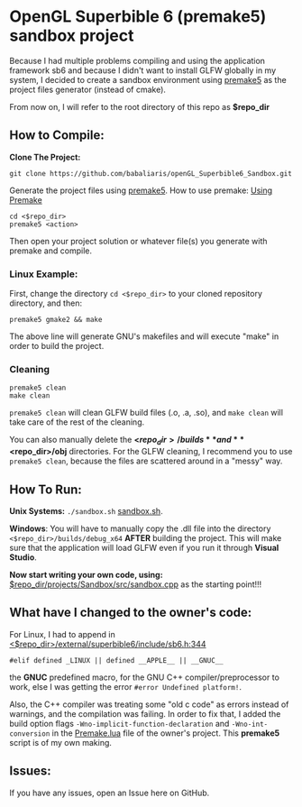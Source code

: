 # OpenGL Superbible 6 (premake5) sandbox project

Because I had multiple problems compiling and using the application framework sb6 and because I didn't
want to install GLFW globally in my system, I decided to create a sandbox environment using 
[premake5](https://premake.github.io/) as the project files generator (instead of cmake).

From now on, I will refer to the root directory of this repo as **$repo_dir**

## How to Compile:

**Clone The Project:**
```
git clone https://github.com/babaliaris/openGL_Superbible6_Sandbox.git
```

Generate the project files using [premake5](https://premake.github.io/). How to use premake: [Using Premake](https://premake.github.io/docs/Using-Premake/) 
```
cd <$repo_dir>
premake5 <action>
```
Then open your project solution or whatever file(s) you generate with premake and compile.

### Linux Example:
First, change the directory `cd <$repo_dir>` to your cloned repository directory, and then:

```
premake5 gmake2 && make
```

The above line will generate GNU's makefiles and will execute "make" in order to build the project.

### Cleaning
```
premake5 clean
make clean
```

`premake5 clean` will clean GLFW build files (.o, .a, .so), and `make clean` will take care of the rest of the cleaning.

You can also manually delete the **<$repo_dir>/builds** and **<$repo_dir>/obj** directories. For the GLFW cleaning, I 
recommend you to use `premake5 clean`, because the files are scattered around in a "messy" way.

## How To Run:
**Unix Systems:** `./sandbox.sh` [sandbox.sh](https://github.com/babaliaris/openGL_Superbible6_Sandbox/blob/dev/sandbox.sh).

**Windows**:  You will have to manually copy the .dll file into the directory `<$repo_dir>/builds/debug_x64` __AFTER__ building the project.
This will make sure that the application will load GLFW even if you run it through **Visual Studio**.

**Now start writing your own code, using:** [$repo_dir/projects/Sandbox/src/sandbox.cpp](https://github.com/babaliaris/openGL_Superbible6_Sandbox/blob/dev/projects/Sandbox/src/sandbox.cpp) as the starting point!!!

## What have I changed to the owner's code:
For Linux, I had to append in [<$repo_dir>/external/superbible6/include/sb6.h:344](https://github.com/babaliaris/openGL_Superbible6_Sandbox/blob/9dbc4093c5f72cefeae4dd86b9e141541bd0ddb0/external/superbible6/include/sb6.h#L344) 
```
#elif defined _LINUX || defined __APPLE__ || __GNUC__
```
the **GNUC** predefined macro, for the GNU C++ compiler/preprocessor to work, else I was getting
the error `#error Undefined platform!`.

Also, the C++ compiler was treating some "old c code" as errors instead of warnings, and the compilation was failing.
In order to fix that, I added the build option flags `-Wno-implicit-function-declaration` and `-Wno-int-conversion`
in the [Premake.lua](https://github.com/babaliaris/openGL_Superbible6_Sandbox/blob/2fb3baf0a15666a6691542c00eed8010a3c90f24/external/superbible6/premake5.lua#L26) file of the owner's project.
This **premake5** script is of my own making.

## Issues:
If you have any issues, open an Issue here on GitHub.
